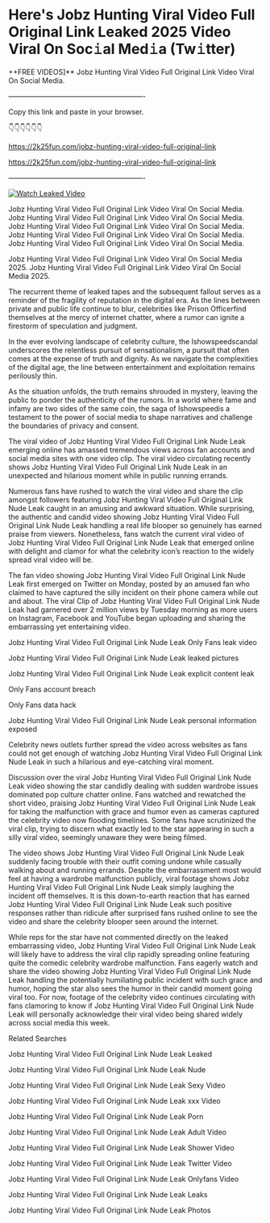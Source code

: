 # Here's Jobz Hunting Viral Video Full Original Link Leaked 2025 Video Viral On Soc𝚒al Med𝚒a (Tw𝚒tter)

++FREE VIDEOS]** Jobz Hunting Viral Video Full Original Link Video Viral On Social Media.

———————————————————-

Copy this link and paste in your browser.

👇👇👇👇👇👇

https://2k25fun.com/jobz-hunting-viral-video-full-original-link

https://2k25fun.com/jobz-hunting-viral-video-full-original-link

———————————————————-

[![Watch Leaked Video](https://miro.medium.com/v2/resize:fit:828/format:webp/1*cilzJN44JGOrTw9NJCrNHA.gif "Watch Leaked Video")](https://2k25fun.com/jobz-hunting-viral-video-full-original-link)

Jobz Hunting Viral Video Full Original Link Video Viral On Social Media. Jobz Hunting Viral Video Full Original Link Video Viral On Social Media. Jobz Hunting Viral Video Full Original Link Video Viral On Social Media. Jobz Hunting Viral Video Full Original Link Video Viral On Social Media. Jobz Hunting Viral Video Full Original Link Video Viral On Social Media.

Jobz Hunting Viral Video Full Original Link Video Viral On Social Media 2025. Jobz Hunting Viral Video Full Original Link Video Viral On Social Media 2025.

The recurrent theme of leaked tapes and the subsequent fallout serves as a reminder of the fragility of reputation in the digital era. As the lines between private and public life continue to blur, celebrities like Prison Officerfind themselves at the mercy of internet chatter, where a rumor can ignite a firestorm of speculation and judgment.

In the ever evolving landscape of celebrity culture, the Ishowspeedscandal underscores the relentless pursuit of sensationalism, a pursuit that often comes at the expense of truth and dignity. As we navigate the complexities of the digital age, the line between entertainment and exploitation remains perilously thin.

As the situation unfolds, the truth remains shrouded in mystery, leaving the public to ponder the authenticity of the rumors. In a world where fame and infamy are two sides of the same coin, the saga of Ishowspeedis a testament to the power of social media to shape narratives and challenge the boundaries of privacy and consent.

The viral video of Jobz Hunting Viral Video Full Original Link Nude Leak emerging online has amassed tremendous views across fan accounts and social media sites with one video clip. The viral video circulating recently shows Jobz Hunting Viral Video Full Original Link Nude Leak in an unexpected and hilarious moment while in public running errands.

Numerous fans have rushed to watch the viral video and share the clip amongst followers featuring Jobz Hunting Viral Video Full Original Link Nude Leak caught in an amusing and awkward situation. While surprising, the authentic and candid video showing Jobz Hunting Viral Video Full Original Link Nude Leak handling a real life blooper so genuinely has earned praise from viewers. Nonetheless, fans watch the current viral video of Jobz Hunting Viral Video Full Original Link Nude Leak that emerged online with delight and clamor for what the celebrity icon’s reaction to the widely spread viral video will be.

The fan video showing Jobz Hunting Viral Video Full Original Link Nude Leak first emerged on Twitter on Monday, posted by an amused fan who claimed to have captured the silly incident on their phone camera while out and about. The viral Clip of Jobz Hunting Viral Video Full Original Link Nude Leak had garnered over 2 million views by Tuesday morning as more users on Instagram, Facebook and YouTube began uploading and sharing the embarrassing yet entertaining video.

Jobz Hunting Viral Video Full Original Link Nude Leak Only Fans leak video

Jobz Hunting Viral Video Full Original Link Nude Leak leaked pictures

Jobz Hunting Viral Video Full Original Link Nude Leak explicit content leak

Only Fans account breach

Only Fans data hack

Jobz Hunting Viral Video Full Original Link Nude Leak personal information exposed

Celebrity news outlets further spread the video across websites as fans could not get enough of watching Jobz Hunting Viral Video Full Original Link Nude Leak in such a hilarious and eye-catching viral moment.

Discussion over the viral Jobz Hunting Viral Video Full Original Link Nude Leak video showing the star candidly dealing with sudden wardrobe issues dominated pop culture chatter online. Fans watched and rewatched the short video, praising Jobz Hunting Viral Video Full Original Link Nude Leak for taking the malfunction with grace and humor even as cameras captured the celebrity video now flooding timelines. Some fans have scrutinized the viral clip, trying to discern what exactly led to the star appearing in such a silly viral video, seemingly unaware they were being filmed.

The video shows Jobz Hunting Viral Video Full Original Link Nude Leak suddenly facing trouble with their outfit coming undone while casually walking about and running errands. Despite the embarrassment most would feel at having a wardrobe malfunction publicly, viral footage shows Jobz Hunting Viral Video Full Original Link Nude Leak simply laughing the incident off themselves. It is this down-to-earth reaction that has earned Jobz Hunting Viral Video Full Original Link Nude Leak such positive responses rather than ridicule after surprised fans rushed online to see the video and share the celebrity blooper seen around the internet.

While reps for the star have not commented directly on the leaked embarrassing video, Jobz Hunting Viral Video Full Original Link Nude Leak will likely have to address the viral clip rapidly spreading online featuring quite the comedic celebrity wardrobe malfunction. Fans eagerly watch and share the video showing Jobz Hunting Viral Video Full Original Link Nude Leak handling the potentially humiliating public incident with such grace and humor, hoping the star also sees the humor in their candid moment going viral too. For now, footage of the celebrity video continues circulating with fans clamoring to know if Jobz Hunting Viral Video Full Original Link Nude Leak will personally acknowledge their viral video being shared widely across social media this week.

Related Searches

Jobz Hunting Viral Video Full Original Link Nude Leak Leaked

Jobz Hunting Viral Video Full Original Link Nude Leak Nude

Jobz Hunting Viral Video Full Original Link Nude Leak Sexy Video

Jobz Hunting Viral Video Full Original Link Nude Leak xxx Video

Jobz Hunting Viral Video Full Original Link Nude Leak Porn

Jobz Hunting Viral Video Full Original Link Nude Leak Adult Video

Jobz Hunting Viral Video Full Original Link Nude Leak Shower Video

Jobz Hunting Viral Video Full Original Link Nude Leak Twitter Video

Jobz Hunting Viral Video Full Original Link Nude Leak Onlyfans Video

Jobz Hunting Viral Video Full Original Link Nude Leak Leaks

Jobz Hunting Viral Video Full Original Link Nude Leak Photos